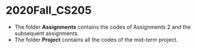 # 2020Fall_CS205
* The folder **Assignments** contains the codes of Assignments 2 and the subsequent assignments.
* The folder **Project** contains all the codes of the mid-term project.
